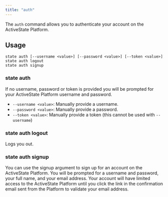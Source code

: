 ```yaml
---
title: "auth"
---
```


The `auth` command allows you to authenticate your account on the ActiveState Platform.

## Usage

```text
state auth [--username <value>] [--password <value>] [--token <value>]
state auth logout
state auth signup
```

### state auth

If no username, password or token is provided you will be prompted for your ActiveState Platform username and password. 

- `--username <value>`: Manually provide a username.
- `--password <value>`: Manually provide a password.
- `--token <value>`: Manually provide a token (this cannot be used with `--username`)

### state auth logout

Logs you out.

### state auth signup

You can use the signup argument to sign up for an account on the ActiveState Platform. You will be prompted for a username and password, your full name, and your email address. Your account will have limited access to the ActiveState Platform until you click the link in the confirmation email sent from the Platform to validate your email address.

